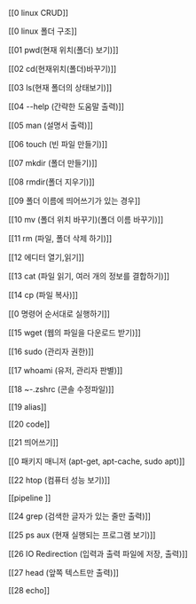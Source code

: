 [[0 linux CRUD]]

[[0 linux 폴더 구조]]

[[01 pwd(현재 위치(폴더) 보기)]]

[[02 cd(현재위치(폴더)바꾸기)]]

[[03 ls(현재 폴더의 상태보기)]]

[[04 --help (간략한 도움말 출력)]]

[[05 man (설명서 출력)]]

[[06 touch (빈 파일 만들기)]]

[[07 mkdir (폴더 만들기)]]

[[08 rmdir(폴더 지우기)]]

[[09 폴더 이름에 띄어쓰기가 있는 경우]]

[[10 mv (폴더 위치 바꾸기)(폴더 이름 바꾸기)]]

[[11 rm (파일, 폴더 삭제 하기)]]

[[12 에디터 열기,읽기]]

[[13 cat (파일 읽기, 여러 개의 정보를 결합하기)]]

[[14 cp (파일 복사)]]

[[0 명령어 순서대로 실행하기]]

[[15 wget (웹의 파일을 다운로드 받기)]]

[[16 sudo (관리자 권한)]]

[[17 whoami (유저, 관리자 판별)]]

[[18 ~-.zshrc (콘솔 수정파일)]]

[[19 alias]]

[[20 code]]

[[21 띄어쓰기]]

[[0 패키지 매니저 (apt-get, apt-cache, sudo apt)]]

[[22 htop (컴퓨터 성능 보기)]]

[[pipeline ]]

[[24 grep (검색한 글자가 있는 줄만 출력)]]

[[25 ps aux (현재 실행되는 프로그램 보기)]]

[[26 IO Redirection (입력과 출력 파일에 저장, 출력)]]

[[27 head (앞쪽 텍스트만 출력)]]

[[28 echo]]